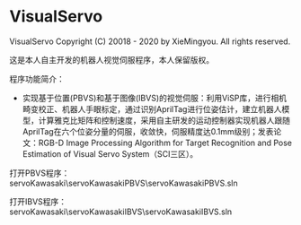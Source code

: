# VisualServo
VisualServo
Copyright (C) 20018 - 2020 by XieMingyou. All rights reserved.

这是本人自主开发的机器人视觉伺服程序，本人保留版权。

程序功能简介：  
- 实现基于位置(PBVS)和基于图像(IBVS)的视觉伺服：利用ViSP库，进行相机畸变校正、机器人手眼标定，通过识别AprilTag进行位姿估计，建立机器人模型，计算雅克比矩阵和控制速度，采用自主研发的运动控制器实现机器人跟随AprilTag在六个位姿分量的伺服，收敛快，伺服精度达0.1mm级别；发表论文：RGB-D Image Processing Algorithm for Target Recognition and Pose Estimation of Visual Servo System（SCI三区）。

打开PBVS程序：  
servoKawasaki\servoKawasakiPBVS\servoKawasakiPBVS.sln

打开IBVS程序：  
servoKawasaki\servoKawasakiIBVS\servoKawasakiIBVS.sln
